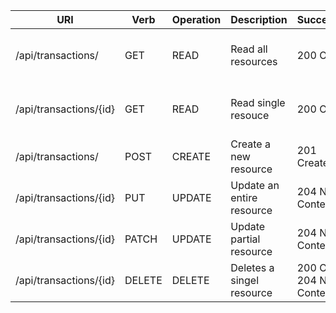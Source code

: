 | URI                       | Verb   | Operation | Description               | Success                | Failure                        |
|---                        |---     |---        |---                        |---                     |---                             |
| /api/transactions/        | GET    | READ      | Read all resources        | 200 OK                 | 400 Bad Request, 404 Not Found |
| /api/transactions/{id}    | GET    | READ      | Read single resouce       | 200 OK                 | 400 Bad Request, 404 Not Found |
| /api/transactions/        | POST   | CREATE    | Create a new resource     | 201 Created            | ...                            |
| /api/transactions/{id}    | PUT    | UPDATE    | Update an entire resource | 204 No Content         | ...                            |
| /api/transactions/{id}    | PATCH  | UPDATE    | Update partial resource   | 204 No Content         | ...                            |
| /api/transactions/{id}    | DELETE | DELETE    | Deletes a singel resource | 200 OK, 204 No Content | ...                            |